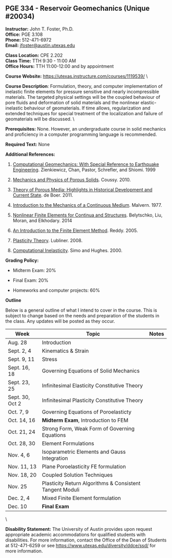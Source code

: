 <!--
.. title: Syllabus
.. slug: index
.. date: 2015-01-01 20:00:00 UTC-05:00
.. template: notitle.tmpl
.. description: PGE 334 - Reservoir Geomechanics syllabus page
-->

## PGE 334 - Reservoir Geomechanics (Unique #20034)


**Instructor:** John T. Foster, Ph.D. \
**Office:** PGE 3.108 \
**Phone:** 512-471-6972 \
**Email:** [jfoster@austin.utexas.edu](mailto:jfoster@austin.utexas.com)


**Class Location:** CPE 2.202 \
**Class Time:** TTH 9:30 - 11:00 AM \
**Office Hours:** TTH 11:00-12:00 and by appointment


**Course Website:** <https://utexas.instructure.com/courses/1119539/> \


**Course Description**: Formulation, theory, and computer implementation of inelastic finite elements for pressure sensitive and nearly incompressible materials. The targeted physical settings will be the coupled behaviour of pore fluids and deformation of solid materials and the nonlinear elastic-inelastic behaviour of geomaterials.  If time allows, regularization and extended techniques for special treatment of the localization and failure of geomaterials will be discussed. \


**Prerequisites:** None.  However, an undergraduate course in solid mechanics and proficiency in a computer programming language is recommended.


**Required Text:** None 


**Additional References:**
  
1. <a href="https://www.amazon.com/Computational-Geomechanics-Reference-Earthquake-Engineering/dp/0471982857" target="_blank">Computational Geomechanics: With Special Reference to Earthquake Engineering</a>. Zienkiewicz, Chan, Pastor, Schrefler, and Shiomi. 1999

1. <a href="https://www.amazon.com/Mechanics-Physics-Porous-Solids-Olivier/dp/0470721359/ref=sr_1_fkmr1_1?ie=UTF8&qid=1408120522&sr=8-1-fkmr1&keywords=Coussy%2C+%E2%80%9CMechanics+and+Physics+of+Porous+Solids%E2%80%9D" target="_blank">Mechanics and Physics of Porous Solids</a>. Coussy. 2010.

1. <a href="https://www.amazon.com/Theory-Porous-Media-Highlights-Development/dp/3642640621/ref=sr_1_2?s=books&ie=UTF8&qid=1407806176&sr=1-2&keywords=porous+media+de+boer" target="_blank">Theory of Porous Media: Highlights in Historical Development and Current State</a>. de Boer. 2011.

1. <a href="https://www.amazon.com/Introduction-Mechanics-Continuous-Lawrence-Malvern/dp/0134876032/ref=sr_1_1?s=books&ie=UTF8&qid=1407806319&sr=1-1&keywords=continuum+mechanics+malvern" target="_blank">Introduction to the Mechanics of a Continuous Medium</a>. Malvern. 1977.

1. <a href="https://www.amazon.com/Nonlinear-Finite-Elements-Continua-Structures/dp/1118632702/ref=sr_1_1?s=books&ie=UTF8&qid=1407805797&sr=1-1&keywords=nonlinear+finite+elements+for+continua+and+structures" target="_blank">Nonlinear Finite Elements for Continua and Structures</a>. Belytschko, Liu, Moran, and Elkhodary. 2014

1. <a href="https://www.amazon.com/s/ref=nb_sb_noss?url=search-alias%3Dstripbooks&field-keywords=finite%20elements%20reddy" target="_blank">An Introduction to the Finite Element Method</a>. Reddy. 2005.

1. <a href="https://www.amazon.com/Plasticity-Theory-Dover-Books-Engineering/dp/0486462900/ref=sr_1_1?ie=UTF8&qid=1408120240&sr=8-1&keywords=plasticity+lubliner" target="_blank">Plasticity Theory</a>. Lubliner. 2008.

1. <a href="https://www.amazon.com/Computational-Inelasticity-Interdisciplinary-Applied-Mathematics/dp/0387975209/ref=sr_1_1?ie=UTF8&qid=1408120292&sr=8-1&keywords=computational+inelasticity" target="_blank">Computational Inelasticity</a>. Simo and Hughes. 2000.


**Grading Policy:**

 * Midterm Exam: 20%

 * Final Exam: 20%

 * Homeworks and computer projects: 60%


**Outline**

Below is a general outline of what I intend to cover in the course.  This is subject to change based on the needs and preparation of the students in the class.  Any updates will be posted as they occur.

| Week            | Topic               | Notes     |
|-----------------|---------------------|-----------|
| Aug. 28         | Introduction        |           |
| Sept. 2, 4      | Kinematics & Strain |           |
| Sept. 9, 11     | Stress              |           |
| Sept. 16, 18    | Governing Equations of Solid Mechanics |  |
| Sept. 23, 25    | Infinitesimal Elasticity Constitutive Theory  |  |
| Sept. 30, Oct 2 | Infinitesimal Plasticity Constitutive Theory  |  |
| Oct. 7, 9       | Governing Equations of Poroelasticty |  |
| Oct. 14, 16     | **Midterm Exam**, Introduction to FEM  | |
| Oct. 21, 24     | Strong Form, Weak Form of Governing Equations | |
| Oct. 28, 30     | Element Formulations | |
| Nov. 4, 6       | Isoparametric Elements and Gauss Integration | |
| Nov. 11, 13     | Plane Poroelasticity FE formulation | |
| Nov. 18, 20     | Coupled Solution Techniques | |
| Nov. 25         | Plasticity Return Algorithms & Consistent Tangent Moduli| |
| Dec. 2, 4       | Mixed Finite Element formulation | |
| Dec. 10         | **Final Exam** | |


\

**Disability Statement:** The University of Austin provides upon request appropriate academic accommodations for qualified students with disabilities. For more information, contact the Office of the Dean of Students at 512-471-6259 or see <a href="https://www.utexas.edu/diversity/ddce/ssd/" target="_blank">https://www.utexas.edu/diversity/ddce/ssd/</a> for more information.
